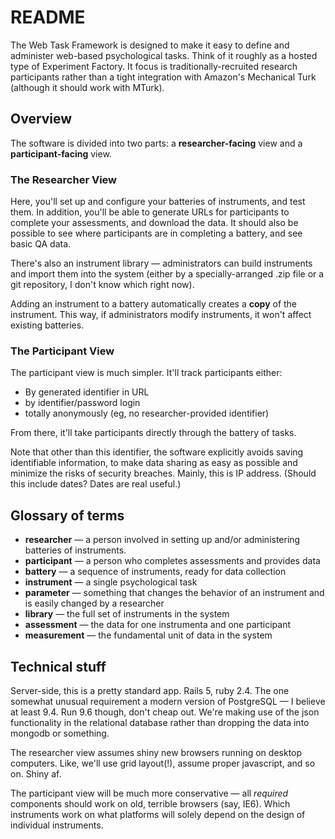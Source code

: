 # README

The Web Task Framework is designed to make it easy to define and administer web-based psychological tasks. Think of it roughly as a hosted type of Experiment Factory. It focus is traditionally-recruited research participants rather than a tight integration with Amazon's Mechanical Turk (although it should work with MTurk).

## Overview

The software is divided into two parts: a **researcher-facing** view and a **participant-facing** view.

### The Researcher View

Here, you'll set up and configure your batteries of instruments, and test them. In addition, you'll be able to generate URLs for participants to complete your assessments, and download the data. It should also be possible to see where participants are in completing a battery, and see basic QA data.

There's also an instrument library — administrators can build instruments and import them into the system (either by a specially-arranged .zip file or a git repository, I don't know which right now).

Adding an instrument to a battery automatically creates a **copy** of the instrument. This way, if administrators modify instruments, it won't affect existing batteries.

### The Participant View

The participant view is much simpler. It'll track participants either:

* By generated identifier in URL
* by identifier/password login
* totally anonymously (eg, no researcher-provided identifier)

From there, it'll take participants directly through the battery of tasks.

Note that other than this identifier, the software explicitly avoids saving identifiable information, to make data sharing as easy as possible and minimize the risks of security breaches. Mainly, this is IP address. (Should this include dates? Dates are real useful.)

## Glossary of terms

* **researcher** — a person involved in setting up and/or administering batteries of instruments.
* **participant** — a person who completes assessments and provides data
* **battery** — a sequence of instruments, ready for data collection
* **instrument** — a single psychological task
* **parameter** — something that changes the behavior of an instrument and is easily changed by a researcher
* **library** — the full set of instruments in the system
* **assessment** — the data for one instrumenta and one participant
* **measurement** — the fundamental unit of data in the system

## Technical stuff

Server-side, this is a pretty standard app. Rails 5, ruby 2.4. The one somewhat unusual requirement a modern version of PostgreSQL — I believe at least 9.4. Run 9.6 though, don't cheap out. We're making use of the json functionality in the relational database rather than dropping the data into mongodb or something.

The researcher view assumes shiny new browsers running on desktop computers. Like, we'll use grid layout(!), assume proper javascript, and so on. Shiny af.

The participant view will be much more conservative — all *required* components should work on old, terrible browsers (say, IE6). Which instruments work on what platforms will solely depend on the design of individual instruments.